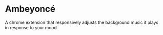 # Ambeyoncé
A chrome extension that responsively adjusts the background music it plays in response to your mood
